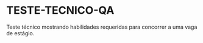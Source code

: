 # TESTE-TECNICO-QA
Teste técnico mostrando habilidades requeridas para concorrer a uma vaga de estágio.

